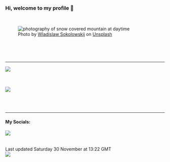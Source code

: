<h3>Hi, welcome to my profile 👋</h3>

<br />
<figure>
  <img
    src="https://images.unsplash.com/photo-1476108621677-3c620901b5e7?crop=entropy&cs=tinysrgb&fit=max&fm=jpg&ixid=M3wyNzQ3MDB8MHwxfHJhbmRvbXx8fHx8fHx8fDE3MzI5Njk3OTF8&ixlib=rb-4.0.3&q=80&w=1080&auto=format"
    alt="photography of snow covered mountain at daytime" 
  />
  <figcaption>Photo by <a
    href="https://unsplash.com/@wsokolowskij?utm_source=Profile%20readme&utm_medium=referral">Wladislaw Sokolowskij</a> on <a
    href="https://unsplash.com/?utm_source=Profile%20readme&utm_medium=referral">Unsplash</a></figcaption>
</figure>




  <br /><br /><br />

<hr />
<img
  src="https://github-readme-stats.vercel.app/api?username=shanelucy&show_icons=true&theme=calm"
/>
<br /><br /><br />

<img 
  src="https://github-readme-stats.vercel.app/api/top-langs/?username=shanelucy&theme=calm"
/>
<br /><br /><br /><br />
<hr />
<h4>My Socials:</h4>
<a href="https://uk.linkedin.com/in/shane-lucy-4735b616a">
  <img
    src="https://img.shields.io/badge/linkedin%20-%230077B5.svg?&style=for-the-badge&logo=linkedin&logoColor=white"
  />
</a>
<br /><br /><br />
Last updated Saturday 30 November at 13:22 GMT
<br />
<img
  src="https://github.com/ShaneLucy/ShaneLucy/workflows/README%20build/badge.svg"
/>
